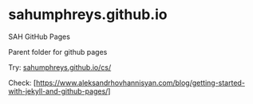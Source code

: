 # sahumphreys.github.io
SAH GitHub Pages

Parent folder for github pages

Try: [sahumphreys.github.io/cs/](https://github.com/sahumphreys/sahumphreys.github.io/cs/)

Check: [https://www.aleksandrhovhannisyan.com/blog/getting-started-with-jekyll-and-github-pages/]

